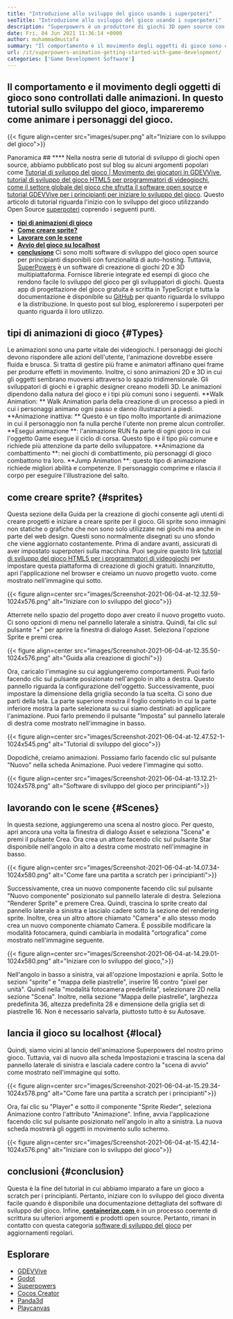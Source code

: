 ```yaml
---
title: "Introduzione allo sviluppo del gioco usando i superpoteri" 
seoTitle: "Introduzione allo sviluppo del gioco usando i superpoteri" 
description: "Superpowers è un produttore di giochi 3D open source con collaborazione in tempo reale. Questo tutorial riguarda l'inizio dello sviluppo del gioco usando i superpoteri." 
date: Fri, 04 Jun 2021 11:36:14 +0000
author: muhammadmustafa
summary: "Il comportamento e il movimento degli oggetti di gioco sono controllati dalle animazioni. In questo tutorial sullo sviluppo del gioco, impareremo come animare i personaggi del gioco." 
url: /it/superpowers-animation-getting-started-with-game-development/
categories: ['Game Development Software']
---
```


## Il comportamento e il movimento degli oggetti di gioco sono controllati dalle animazioni. In questo tutorial sullo sviluppo del gioco, impareremo come animare i personaggi del gioco.

{{< figure align=center src="images/super.png" alt="Iniziare con lo sviluppo del gioco">}}


Panoramica ## **** 
Nella nostra serie di tutorial di sviluppo di giochi open source, abbiamo pubblicato post sul blog su alcuni argomenti popolari come [Tutorial di sviluppo del gioco | Movimento dei giocatori in GDEVVive][1], [tutorial di sviluppo del gioco HTML5 per programmatori di videogiochi][2], [come il settore globale del gioco che sfrutta il software open source][3] e [tutorial GDEVVive per i principianti per iniziare lo sviluppo del gioco][4 ]. Questo articolo di tutorial riguarda l'inizio con lo sviluppo del gioco utilizzando Open Source [superpoteri][5] coprendo i seguenti punti.
  * **[tipi di animazioni di gioco][6]**
  * **[Come creare sprite?][7]**
  * **[Lavorare con le scene][8]**
  * **[Avvio del gioco su localhost][9]**
  * **[conclusione][10]**
Ci sono molti software di sviluppo del gioco open source per principianti disponibili con funzionalità di auto-hosting. Tuttavia, [SuperPowers][5] è un software di creazione di giochi 2D e 3D multipiattaforma. Fornisce librerie integrate ed esempi di gioco che rendono facile lo sviluppo del gioco per gli sviluppatori di giochi. Questa app di progettazione del gioco gratuita è scritta in TypeScript e tutta la documentazione è disponibile su [GitHub][11] per quanto riguarda lo sviluppo e la distribuzione. In questo post sul blog, esploreremo i superpoteri per quanto riguarda il loro utilizzo.

## tipi di animazioni di gioco   {#Types}
Le animazioni sono una parte vitale dei videogiochi. I personaggi dei giochi devono rispondere alle azioni dell'utente, l'animazione dovrebbe essere fluida e brusca. Si tratta di gestire più frame e animatori affinano quei frame per produrre effetti in movimento. Inoltre, ci sono animazioni 2D e 3D in cui gli oggetti sembrano muoversi attraverso lo spazio tridimensionale. Gli sviluppatori di giochi e i graphic designer creano modelli 3D. Le animazioni dipendono dalla natura del gioco e i tipi più comuni sono i seguenti.
**Walk Animation: ** Walk Animation parla della creazione di un processo a piedi in cui i personaggi animano ogni passo e danno illustrazioni a piedi.
**Animazione inattiva: ** Questo è un tipo molto importante di animazione in cui il personaggio non fa nulla perché l'utente non preme alcun controller.
**Esegui animazione **: l'animazione RUN fa parte di ogni gioco in cui l'oggetto Game esegue il ciclo di corsa. Questo tipo è il tipo più comune e richiede più attenzione da parte dello sviluppatore.
**Animazione da combattimento **: nei giochi di combattimento, più personaggi di gioco combattono tra loro.
**Jump Animation **: questo tipo di animazione richiede migliori abilità e competenze. Il personaggio comprime e rilascia il corpo per eseguire l'illustrazione del salto.

## come creare sprite?   {#sprites}
Questa sezione della Guida per la creazione di giochi consente agli utenti di creare progetti e iniziare a creare sprite per il gioco. Gli sprite sono immagini non statiche o grafiche che non sono solo utilizzate nei giochi ma anche in parte del web design. Questi sono normalmente disegnati su uno sfondo che viene aggiornato costantemente.
Prima di andare avanti, assicurati di aver impostato superpoteri sulla macchina. Puoi seguire questo link [tutorial di sviluppo del gioco HTML5 per i programmatori di videogiochi][2] per impostare questa piattaforma di creazione di giochi gratuiti.
Innanzitutto, apri l'applicazione nel browser e creiamo un nuovo progetto vuoto. come mostrato nell'immagine qui sotto.

{{< figure align=center src="images/Screenshot-2021-06-04-at-12.32.59-1024x576.png" alt="Iniziare con lo sviluppo del gioco">}}

Atterrete nello spazio del progetto dopo aver creato il nuovo progetto vuoto. Ci sono opzioni di menu nel pannello laterale a sinistra. Quindi, fai clic sul pulsante "+" per aprire la finestra di dialogo Asset. Seleziona l'opzione Sprite e premi crea.

{{< figure align=center src="images/Screenshot-2021-06-04-at-12.35.50-1024x576.png" alt="Guida alla creazione di giochi">}}

Ora, caricalo l'immagine su cui aggiungeremo comportamenti. Puoi farlo facendo clic sul pulsante posizionato nell'angolo in alto a destra. Questo pannello riguarda la configurazione dell'oggetto.
Successivamente, puoi impostare la dimensione della griglia secondo la tua scelta. Ci sono due parti della tela. La parte superiore mostra il foglio completo in cui la parte inferiore mostra la parte selezionata su cui siamo destinati ad applicare l'animazione. Puoi farlo premendo il pulsante "Imposta" sul pannello laterale di destra come mostrato nell'immagine in basso.

{{< figure align=center src="images/Screenshot-2021-06-04-at-12.47.52-1-1024x545.png" alt="Tutorial di sviluppo del gioco">}}

Dopodiché, creiamo animazioni. Possiamo farlo facendo clic sul pulsante "Nuovo" nella scheda Animazione. Puoi vedere l'immagine qui sotto.

{{< figure align=center src="images/Screenshot-2021-06-04-at-13.12.21-1024x578.png" alt="Software di sviluppo del gioco per principianti">}}


## lavorando con le scene   {#Scenes}
In questa sezione, aggiungeremo una scena al nostro gioco. Per questo, apri ancora una volta la finestra di dialogo Asset e seleziona "Scena" e premi il pulsante Crea. Ora crea un attore facendo clic sul pulsante Star disponibile nell'angolo in alto a destra come mostrato nell'immagine in basso.

{{< figure align=center src="images/Screenshot-2021-06-04-at-14.07.34-1024x580.png" alt="Come fare una partita a scratch per i principianti">}}

Successivamente, crea un nuovo componente facendo clic sul pulsante "Nuovo componente" posizionato sul pannello laterale di destra. Seleziona "Renderer Sprite" e premere Crea. Quindi, trascina lo sprite creato dal pannello laterale a sinistra e lascialo cadere sotto la sezione del rendering sprite. Inoltre, crea un altro attore chiamato "Camera" e allo stesso modo crea un nuovo componente chiamato Camera.
È possibile modificare la modalità fotocamera, quindi cambiarla in modalità "ortografica" come mostrato nell'immagine seguente.

{{< figure align=center src="images/Screenshot-2021-06-04-at-14.29.01-1024x580.png" alt="Iniziare con lo sviluppo del gioco,">}}

Nell'angolo in basso a sinistra, vai all'opzione Impostazioni e aprila. Sotto le sezioni "sprite" e "mappa delle piastrelle", inserire 16 contro "pixel per unità". Quindi nella "modalità fotocamera predefinita", selezionare 2D nella sezione "Scena". Inoltre, nella sezione "Mappa delle piastrelle", larghezza predefinita 36, ​​altezza predefinita 28 e dimensione della griglia set di piastrelle 16. Non è necessario salvarla, piuttosto tutto è su Autosave.

## lancia il gioco su localhost   {#local}
Quindi, siamo vicini al lancio dell'animazione Superpowers del nostro primo gioco. Tuttavia, vai di nuovo alla scheda Impostazioni e trascina la scena dal pannello laterale di sinistra e lasciala cadere contro la "scena di avvio" come mostrato nell'immagine qui sotto.

{{< figure align=center src="images/Screenshot-2021-06-04-at-15.29.34-1024x578.png" alt="Come fare una partita a scratch per i principianti">}}

Ora, fai clic su "Player" e sotto il componente "Sprite Rieder", seleziona Animazione contro l'attributo "Animazione". Infine, avvia l'applicazione facendo clic sul pulsante posizionato nell'angolo in alto a sinistra. La nuova scheda mostrerà gli oggetti in movimento sullo schermo.

{{< figure align=center src="images/Screenshot-2021-06-04-at-15.42.14-1024x576.png" alt="Iniziare con lo sviluppo del gioco">}}


## conclusioni   {#conclusion}
Questa è la fine del tutorial in cui abbiamo imparato a fare un gioco a scratch per i principianti. Pertanto, iniziare con lo sviluppo del gioco diventa facile quando è disponibile una documentazione dettagliata del software di sviluppo del gioco. Infine, [**containerize.com** ][12] è in un processo coerente di scrittura su ulteriori argomenti e prodotti open source. Pertanto, rimani in contatto con questa categoria [software di sviluppo del gioco][13] per aggiornamenti regolari.

## Esplorare
  * [GDEVVive][14]
  * [Godot][15]
  * [Superpowers][5]
  * [Cocos Creator][16]
  * [Panda3d][17]
  * [Playcanvas][18]

  
[1]: https://blog.containerize.com/game-development-software/game-development-tutorial-player-movement-in-gdevelop/
[2]: https://blog.containerize.com/2021/05/19/html5-game-development-tutorial-for-video-game-programmers/
[3]: https://blog.containerize.com/game-development-software/how-global-gaming-market-leveraging-open-source-software/
[4]: https://blog.containerize.com/game-development-software/game-development-tutorial-player-movement-in-gdevelop/
[5]: https://products.containerize.com/game-development-software/superpowers/
[6]: #types
[7]: #sprites
[8]: #scenes
[9]: #local
[10]: #Conclusion
[11]: https://github.com/superpowers/superpowers-core
[12]: https://www.containerize.com/
[13]: https://products.containerize.com/game-development-software/
[14]: https://products.containerize.com/game-development-software/gdevelop/
[15]: https://products.containerize.com/game-development-software/godot/
[16]: https://products.containerize.com/game-development-software/cocos-creator/
[17]: https://products.containerize.com/game-development-software/panda3d/
[18]: https://products.containerize.com/game-development-software/playcanvas/
